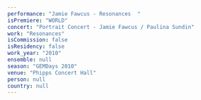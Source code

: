 ```yaml
---
performance: "Jamie Fawcus - Resonances  "
isPremiere: "WORLD"
concert: "Portrait Concert - Jamie Fawcus / Paulina Sundin"
work: "Resonances"
isCommission: false
isResidency: false
work_year: "2010"
ensemble: null
season: "GEMDays 2010"
venue: "Phipps Concert Hall"
person: null
country: null
---
```


